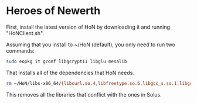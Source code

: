 # Heroes of Newerth

First, install the latest version of HoN by downloading it and running "HoNClient.sh".

Assuming that you install to ~/HoN (default), you only need to run two commands:

``` bash
sudo eopkg it gconf libgcrypt11 libglu mesalib
```

That installs all of the dependencies that HoN needs.

``` bash
rm ~/HoN/libs-x86_64/{libcurl.so.4,libfreetype.so.6,libgcc_s.so.1,libgcrypt.so.11,libspeexdsp.so.1,libspeex.so.1,libstdc++.so.6,libudev.so.0}
```

This removes all the libraries that conflict with the ones in Solus.
